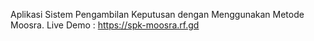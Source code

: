 Aplikasi Sistem Pengambilan Keputusan dengan Menggunakan Metode Moosra.
Live Demo : https://spk-moosra.rf.gd

